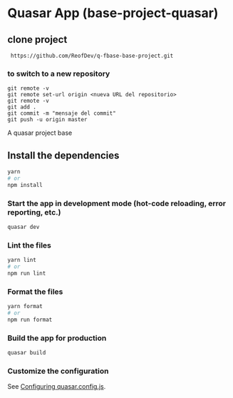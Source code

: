 # Quasar App (base-project-quasar)

## clone project 
```
 https://github.com/ReofDev/q-fbase-base-project.git
```
### to switch to a new repository

```
git remote -v
git remote set-url origin <nueva URL del repositorio>
git remote -v
git add .
git commit -m "mensaje del commit"
git push -u origin master
```


 A quasar project base

## Install the dependencies
```bash
yarn
# or
npm install
```

### Start the app in development mode (hot-code reloading, error reporting, etc.)
```bash
quasar dev
```


### Lint the files
```bash
yarn lint
# or
npm run lint
```


### Format the files
```bash
yarn format
# or
npm run format
```



### Build the app for production
```bash
quasar build
```

### Customize the configuration
See [Configuring quasar.config.js](https://v2.quasar.dev/quasar-cli-vite/quasar-config-js).
